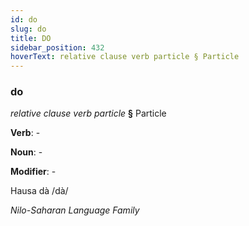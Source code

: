 ```yaml
---
id: do
slug: do
title: DO
sidebar_position: 432
hoverText: relative clause verb particle § Particle
---
```


### do

*relative clause verb particle* **§** Particle

**Verb**: -

**Noun**: -

**Modifier**: -

Hausa dà /dà/

*Nilo-Saharan Language Family*